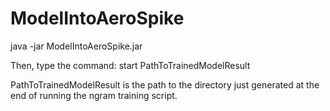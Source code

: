 # ModelIntoAeroSpike

java -jar ModelIntoAeroSpike.jar

Then, type the command:
start PathToTrainedModelResult

PathToTrainedModelResult is the path to the directory just generated at the end of running the ngram training script.
